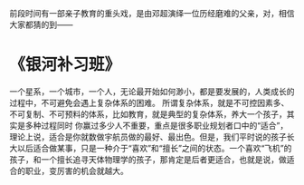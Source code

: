 前段时间有一部亲子教育的重头戏，是由邓超演绎一位历经磨难的父亲，对，相信大家都猜的到——
# 《银河补习班》
一个星系，一个城市，一个人，无论最开始如何渺小，都是要发展的，人类成长的过程中，不可避免会遇上复杂体系的困难。
所谓复杂体系，就是不可控因素多、不可复制、不可预料的体系，比如教育，就是典型的复杂体系，养大一个孩子，其实是多种过程同时
你赢过多少人不重要，重点是很多职业规划者口中的“适合”，理论上说，适合是你就数做宇航员做的最好、最出色。但是，我们平时说的孩子长大以后适合做某事，只是一种介于“喜欢”和“擅长”之间的状态。一个喜欢“飞机”的孩子，和一个擅长追寻天体物理学的孩子，那肯定是后者更适合，也就是说，做适合的职业，变厉害的机会就越大。
<!--stackedit_data:
eyJoaXN0b3J5IjpbLTEwNzYzMDcyMjhdfQ==
-->